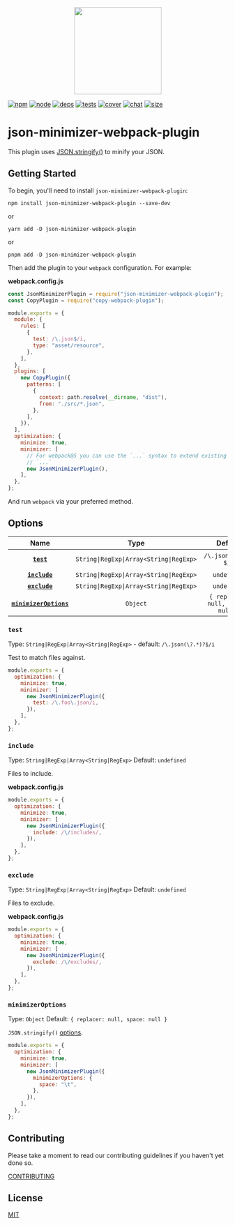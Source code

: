 <div align="center">
  <a href="https://github.com/webpack/webpack">
    <img width="200" height="200" src="https://webpack.js.org/assets/icon-square-big.svg">
  </a>
</div>

[![npm][npm]][npm-url]
[![node][node]][node-url]
[![deps][deps]][deps-url]
[![tests][tests]][tests-url]
[![cover][cover]][cover-url]
[![chat][chat]][chat-url]
[![size][size]][size-url]

# json-minimizer-webpack-plugin

This plugin uses [JSON.stringify()](https://developer.mozilla.org/ru/docs/Web/JavaScript/Reference/Global_Objects/JSON/stringify) to minify your JSON.

## Getting Started

To begin, you'll need to install `json-minimizer-webpack-plugin`:

```console
npm install json-minimizer-webpack-plugin --save-dev
```

or

```console
yarn add -D json-minimizer-webpack-plugin
```

or

```console
pnpm add -D json-minimizer-webpack-plugin
```

Then add the plugin to your `webpack` configuration. For example:

**webpack.config.js**

```js
const JsonMinimizerPlugin = require("json-minimizer-webpack-plugin");
const CopyPlugin = require("copy-webpack-plugin");

module.exports = {
  module: {
    rules: [
      {
        test: /\.json$/i,
        type: "asset/resource",
      },
    ],
  },
  plugins: [
    new CopyPlugin({
      patterns: [
        {
          context: path.resolve(__dirname, "dist"),
          from: "./src/*.json",
        },
      ],
    }),
  ],
  optimization: {
    minimize: true,
    minimizer: [
      // For webpack@5 you can use the `...` syntax to extend existing minimizers (i.e. `terser-webpack-plugin`), uncomment the next line
      // `...`
      new JsonMinimizerPlugin(),
    ],
  },
};
```

And run `webpack` via your preferred method.

## Options

|                    Name                     |                  Type                   |              Default              | Description                                                                                                                    |
| :-----------------------------------------: | :-------------------------------------: | :-------------------------------: | :----------------------------------------------------------------------------------------------------------------------------- |
|             **[`test`](#test)**             | `String\|RegExp\|Array<String\|RegExp>` |        `/\.json(\?.*)?$/i`        | Test to match files against.                                                                                                   |
|          **[`include`](#include)**          | `String\|RegExp\|Array<String\|RegExp>` |            `undefined`            | Files to include.                                                                                                              |
|          **[`exclude`](#exclude)**          | `String\|RegExp\|Array<String\|RegExp>` |            `undefined`            | Files to exclude.                                                                                                              |
| **[`minimizerOptions`](#minimizeroptions)** |                `Object`                 | `{ replacer: null, space: null }` | `JSON.stringify()` [options](https://developer.mozilla.org/en-US/docs/Web/JavaScript/Reference/Global_Objects/JSON/stringify). |

### `test`

Type: `String|RegExp|Array<String|RegExp>` - default: `/\.json(\?.*)?$/i`

Test to match files against.

```js
module.exports = {
  optimization: {
    minimize: true,
    minimizer: [
      new JsonMinimizerPlugin({
        test: /\.foo\.json/i,
      }),
    ],
  },
};
```

### `include`

Type: `String|RegExp|Array<String|RegExp>`
Default: `undefined`

Files to include.

**webpack.config.js**

```js
module.exports = {
  optimization: {
    minimize: true,
    minimizer: [
      new JsonMinimizerPlugin({
        include: /\/includes/,
      }),
    ],
  },
};
```

### `exclude`

Type: `String|RegExp|Array<String|RegExp>`
Default: `undefined`

Files to exclude.

**webpack.config.js**

```js
module.exports = {
  optimization: {
    minimize: true,
    minimizer: [
      new JsonMinimizerPlugin({
        exclude: /\/excludes/,
      }),
    ],
  },
};
```

### `minimizerOptions`

Type: `Object`
Default: `{ replacer: null, space: null }`

`JSON.stringify()` [options](https://developer.mozilla.org/ru/docs/Web/JavaScript/Reference/Global_Objects/JSON/stringify).

```js
module.exports = {
  optimization: {
    minimize: true,
    minimizer: [
      new JsonMinimizerPlugin({
        minimizerOptions: {
          space: "\t",
        },
      }),
    ],
  },
};
```

## Contributing

Please take a moment to read our contributing guidelines if you haven't yet done so.

[CONTRIBUTING](./.github/CONTRIBUTING.md)

## License

[MIT](./LICENSE)

[npm]: https://img.shields.io/npm/v/json-minimizer-webpack-plugin.svg
[npm-url]: https://npmjs.com/package/json-minimizer-webpack-plugin
[node]: https://img.shields.io/node/v/json-minimizer-webpack-plugin.svg
[node-url]: https://nodejs.org
[deps]: https://david-dm.org/webpack-contrib/json-minimizer-webpack-plugin.svg
[deps-url]: https://david-dm.org/webpack-contrib/json-minimizer-webpack-plugin
[tests]: https://github.com/webpack-contrib/json-minimizer-webpack-plugin/workflows/json-minimizer-webpack-plugin/badge.svg
[tests-url]: https://github.com/webpack-contrib/json-minimizer-webpack-plugin/actions
[cover]: https://codecov.io/gh/webpack-contrib/json-minimizer-webpack-plugin/branch/master/graph/badge.svg
[cover-url]: https://codecov.io/gh/webpack-contrib/json-minimizer-webpack-plugin
[chat]: https://img.shields.io/badge/gitter-webpack%2Fwebpack-brightgreen.svg
[chat-url]: https://gitter.im/webpack/webpack
[size]: https://packagephobia.now.sh/badge?p=json-minimizer-webpack-plugin
[size-url]: https://packagephobia.now.sh/result?p=json-minimizer-webpack-plugin

